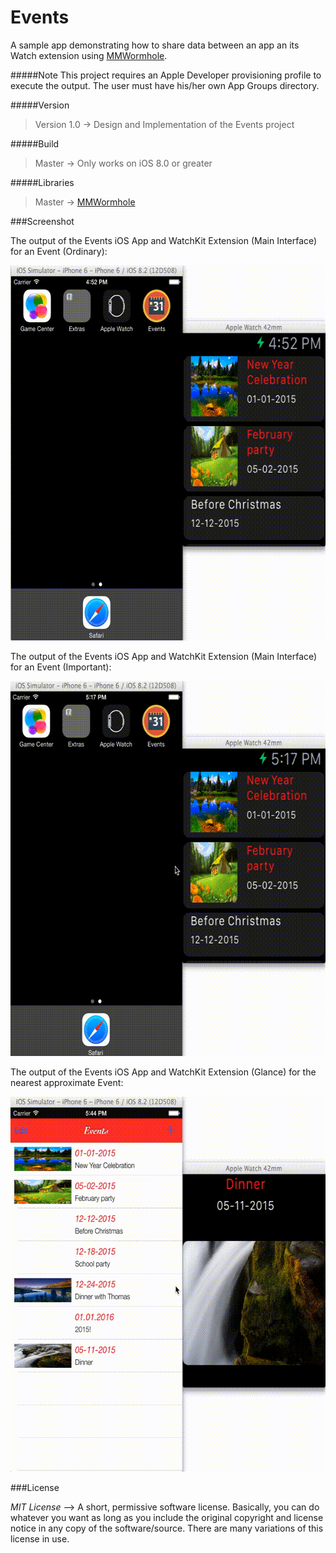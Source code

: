 # Events
A sample app demonstrating how to share data between an app an its Watch extension using [MMWormhole](https://github.com/mutualmobile/MMWormhole).

#####Note
This project requires an Apple Developer provisioning profile to execute the output. The user must have his/her own App Groups directory.

#####Version
>Version 1.0 -> Design and Implementation of the Events project 

#####Build
>Master -> Only works on iOS 8.0 or greater

#####Libraries
>Master -> [MMWormhole](https://github.com/mutualmobile/MMWormhole)

###Screenshot

The output of the Events iOS App and WatchKit Extension (Main Interface) for an Event (Ordinary):

<img src="https://github.com/rahulnadella/Events/blob/master/screenshots/event_ordinary.gif" alt="Event - Ordinary" width="600" height="600" />

The output of the Events iOS App and WatchKit Extension (Main Interface) for an Event (Important):

<img src="https://github.com/rahulnadella/Events/blob/master/screenshots/event_important.gif" alt="Event - Important" width="600" height="600" />

The output of the Events iOS App and WatchKit Extension (Glance) for the nearest approximate Event:

<img src="https://github.com/rahulnadella/Events/blob/master/screenshots/event_glance.gif" alt="Glance" width="600" height="600" />

###License

*MIT License* --> A short, permissive software license. Basically, you can do whatever you want as long as you include the original copyright and license notice in any copy of the software/source.  There are many variations of this license in use.
